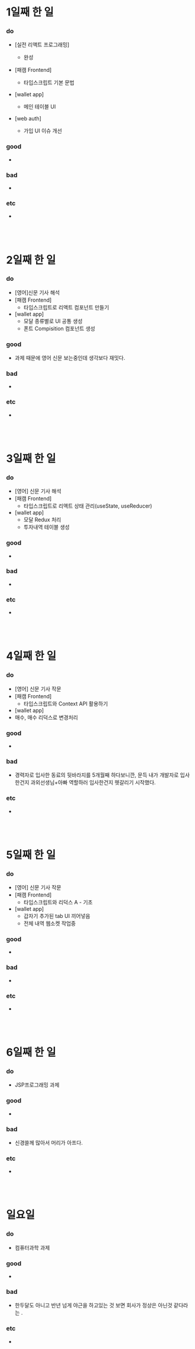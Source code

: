 # 1일째 한 일 
### do
- [실전 리액트 프로그래밍]
	- 완성
- [패캠 Frontend]
	- 타입스크립트 기본 문법
- [wallet app]
	- 메인 테이블 UI
	
- [web auth]
	- 가입 UI 이슈 개선
 
### good
- 

### bad
- 

### etc
- 

<br /><br />

# 2일째 한 일 
### do
- [영어]신문 기사 해석
- [패캠 Frontend]
	- 타입스크립트로 리액트 컴포넌트 만들기
- [wallet app]
	- 모달 종류별로 UI 공통 생성
	- 폰트 Compisition 컴포넌트 생성

### good
- 과제 때문에 영어 신문 보는중인데 생각보다 재밋다.

### bad
-

### etc
-

<br /><br />

# 3일째 한 일 
### do
- [영어] 신문 기사 해석
- [패캠 Frontend]
	- 타입스크립트로 리액트 상태 관리(useState, useReducer)
- [wallet app]
 	- 모달 Redux 처리
 	- 투자내역 테이블 생성

### good
-

### bad
-

### etc
-

<br /><br />

# 4일째 한 일 
### do
- [영어] 신문 기사 작문
- [패캠 Frontend]
	- 타입스크립트와 Context API 활용하기
- [wallet app]
 - 매수, 매수 리덕스로 변경처리

### good
-

### bad
- 경력자로 입사한 동료의 뒷바라지를 5개월째 하다보니깐, 문득 내가 개발자로 입사한건지 과외선생님+아빠 역할하러 입사한건지 헷갈리기 시작했다.
### etc
- 

<br /><br />

# 5일째 한 일 
### do
- [영어] 신문 기사 작문
- [패캠 Frontend]
	- 타입스크립트와 리덕스 A - 기초
- [wallet app]
  - 갑자기 추가된 tab UI 끼어넣음
  - 전체 내역 웹소켓 작업중

### good
-

### bad
- 

### etc
- 

<br /><br />

# 6일째 한 일 
### do
- JSP프로그래밍 과제

### good
-
 
### bad
- 신경쓸께 많아서 머리가 아프다.

### etc
-

<br /><br />

# 일요일
### do
- 컴퓨터과학 과제

### good
- 

### bad
- 한두달도 아니고 반년 넘게 야근을 하고있는 것 보면 회사가 정상은 아닌것 같다라는 .

### etc
-

<br /><br />
